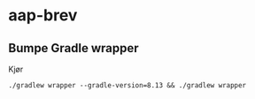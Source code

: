 # aap-brev

## Bumpe Gradle wrapper

Kjør
```
./gradlew wrapper --gradle-version=8.13 && ./gradlew wrapper
```
